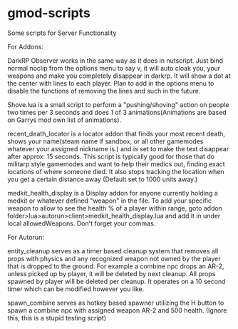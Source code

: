 # gmod-scripts
Some scripts for Server Functionality

For Addons:

DarkRP Observer works in the same way as it does in nutscript. Just bind normal noclip from the options menu to say v, it will auto cloak you, your weapons and make you completely disappear in darkrp. It will show a dot at the center with lines to each player. Plan to add in the options menu to disable the functions of removing the lines and such in the future.

Shove.lua is a small script to perform a "pushing/shoving" action on people two times per 3 seconds and does 1 of 3 animations(Animations are based on Garrys mod own list of animations).

recent_death_locator is a locator addon that finds your most recent death, shows your name(steam name if sandbox, or all other gamemodes whatever your assigned nickname is.) and is set to make the text disappear after approx: 15 seconds. This script is typically good for those that do militarp style gamemodes and want to help their medics out, finding exact locations of where someone died. It also stops tracking the location when you get a certain distance away (Default set to 1000 units away.)

medkit_health_display is a Display addon for anyone currently holding a medkit or whatever defined "weapon" in the file. To add your specific weapon to allow to see the health % of a player within range, goto addon folder>lua>autorun>client>medkit_health_display.lua and add it in under local allowedWeapons. Don't forget your commas.

For Autorun:

entity_cleanup serves as a timer based cleanup system that removes all props with physics and any recognized weapon not owned by the player that is dropped to the ground. For example a combine npc drops an AR-2, unless picked up by player, it will be deleted by next cleanup. All props spawned by player will be deleted per cleanup. It operates on a 10 second timer which can be modified however you like.

spawn_combine serves as hotkey based spawner utilizing the H button to spawn a combine npc with assigned weapon AR-2 and 500 health. (Ignore this, this is a stupid testing script)
